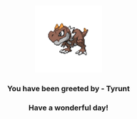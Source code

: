 <p align="center">
    <img src="https://raw.githubusercontent.com/PokeAPI/sprites/master/sprites/pokemon/696.png" width="150" height="150">
</p>
<h3 align="center">You have been greeted by - <b>Tyrunt</b></h3>
<h3 align="center">Have a wonderful day!</h3>
